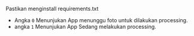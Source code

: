 Pastikan menginstall requirements.txt

- Angka `0` Menunjukan App menunggu foto untuk dilakukan processing.
- angka `1` Menunjukan App Sedang melakukan processing.